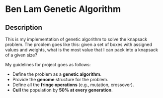 # Ben Lam Genetic Algorithm

## Description
This is my implementation of genetic algorithm to solve the knapsack problem. The problem goes like this: given a set of boxes with assigned values and weights, what is the most value that I can pack into a knapsack of a given size?

My guidelines for project goes as follows:
- Define the problem as a **genetic algorithm**.
- Provide the **genome** structure for the problem.
- Define all the **fringe operations** (e.g., mutation, crossover).
- **Cull** the population by **50% at every generation**.
